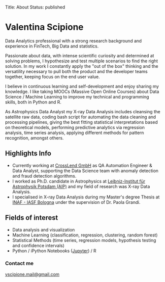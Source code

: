 Title: About
Status: published

# Valentina Scipione

Data Analytics professional with a strong research background and experience in FinTech, Big Data and statistics.

Passionate about data, with intense scientific curiosity and determined at solving problems, I hypothesize and test multiple scenarios to find the right solution.
In my work I constantly apply the "out of the box" thinking and the versatility necessary to pull both the product and the developer teams together, keeping focus on the end user value.

I believe in continuous learning and self-development and enjoy sharing my knowledge.
I like taking MOOCs (Massive Open Online Courses) about Data Science / Machine Learning to improve my technical and programming skills, both in Python and R.

As Astrophysics Data Analyst my X-ray Data Analysis includes cleansing the satellite raw data, coding bash script for automating the data cleaning and processing pipelines, giving the best fitting statistical interpretations based on theoretical models, performing predictive analytics via regression analysis, time series analysis, applying different methods for pattern recognition, amongst others.


## Highlights Info

- Currently working at [CrossLend GmbH](https://de.crosslend.com/) as QA Automation Engineer & Data Analyst, supporting the Data Science team with anomaly detection and fraud detection algorithms.
- I worked as Ph.D. candidate in Astrophysics at [Leibniz-Institut für Astrophysik Potsdam (AIP)](http://www.aip.de/en/) and my field of research was X-ray Data Analysis.
- I specialised in X-ray Data Analysis during my Master's degree Thesis at [INAF - IASF Bologna](http://www.iasfbo.inaf.it/en/) under the supervision of Dr. Paola Grandi.

## Fields of interest

* Data analysis and visualization
* Machine Learning (classification, regression, clustering, random forest) 
* Statistical Methods (time series, regression models, hypothesis testing and confidence intervals)
* Python / iPython Notebooks ([Jupyter](http://jupyter.org/)) / R


### Contact me

[vscipione.mail@gmail.com](mailto:vscipione.mail@gmail.com)
